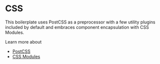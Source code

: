 # CSS

This boilerplate uses PostCSS as a preprocessor with a few utility plugins included by default and embraces component encapsulation with CSS Modules.

Learn more about

- [PostCSS](postcss.md)
- [CSS Modules](css-modules.md)
